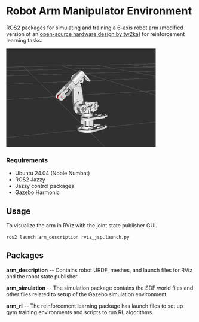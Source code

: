 # Robot Arm Manipulator Environment

ROS2 packages for simulating and training a 6-axis robot arm (modified version of an [open-source hardware design by tw2ka](https://www.dropbox.com/scl/fi/mgowac0a7bwx7u2pcz12b/Arduino-robot-arm-files-step.zip?rlkey=3cpy6x4wcpfr1s548s7qxxex5&e=2&dl=0)) for reinforcement learning tasks.

![arm rviz](./images/arm_rviz.png)
### Requirements
- Ubuntu 24.04 (Noble Numbat)
- ROS2 Jazzy
- Jazzy control packages
- Gazebo Harmonic

## Usage
To visualize the arm in RViz with the joint state publisher GUI.
```
ros2 launch arm_description rviz_jsp.launch.py
```

## Packages
**arm_description**
 -- Contains robot URDF, meshes, and launch files for RViz and the robot state publisher.

**arm_simulation**
-- The simulation package contains the SDF world files and other files related to setup of the Gazebo simulation environment.

**arm_rl** -- The reinforcement learning package has launch files to set up gym training environments and scripts to run RL algorithms.
